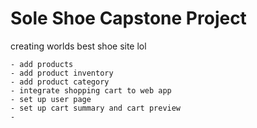# Sole Shoe Capstone Project 

creating worlds best shoe site lol 

    - add products 
    - add product inventory 
    - add product category 
    - integrate shopping cart to web app 
    - set up user page 
    - set up cart summary and cart preview 
    -